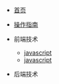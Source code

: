 <!-- docs/_sidebar.md -->

* [首页](README)
* [操作指南](guide)

* 前端技术
    * [javascript](01/javascript/)
    * [javascript](01/echarts/)
* 后端技术


